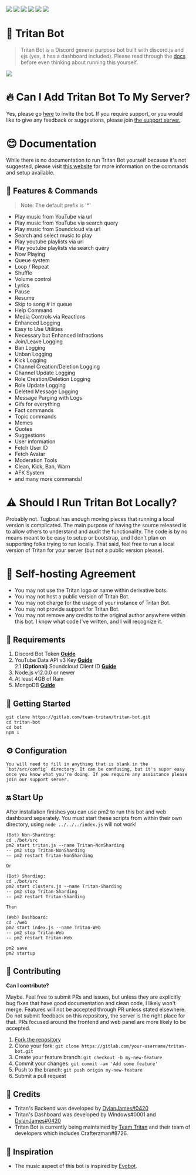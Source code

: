 ![](https://img.shields.io/badge/Maintained-Yes-%237289DA)
![](https://img.shields.io/badge/Version-4.0.0-7289DA)
![](https://img.shields.io/badge/Library-Discord.js-7289DA)
![](https://img.shields.io/badge/Lead%20Developer-Dylan%20James-7289DA)
![](https://img.shields.io/badge/Developers-Windows%20&%20Crafterzman-7289DA)
![](https://img.shields.io/badge/Made%20with%20%E2%9D%A4%20by-Team%20Tritan-%237289DA)



# 🤖 Tritan Bot 
> Tritan Bot is a Discord general purpose bot built with discord.js and ejs (yes, it has a dashboard included). Please read through the [docs](https://docs.tritanbot.xyz) before even thinking about running this yourself.

[![](https://discordapp.com/api/guilds/732708260519346217/embed.png?style=banner2)](https://discord.gg/ScUgyE2)


# 🔥 Can I Add Tritan Bot To My Server?

Yes, please go [here](https://tritanbot.xyz/invite) to invite the bot. If you require support, or you would like to give any feedback or suggestions, please join [the support server.](https://discord.gg/ScUgyE2).


# 😊 Documentation

While there is no documentation to run Tritan Bot yourself because it's not suggested, please visit [this website](https://docs.tritanbot.xyz) for more information on the commands and setup available.


## 📝 Features & Commands

> Note: The default prefix is '*'
* Play music from YouTube via url
* Play music from YouTube via search query
* Play music from Soundcloud via url
* Search and select music to play
* Play youtube playlists via url
* Play youtube playlists via search query
* Now Playing 
* Queue system 
* Loop / Repeat 
* Shuffle 
* Volume control
* Lyrics 
* Pause 
* Resume 
* Skip to song # in queue 
* Help Command
* Media Controls via Reactions
* Enhanced Logging
* Easy to Use Utilities
* Necessary but Enhanced Infractions
* Join/Leave Logging
* Ban Logging
* Unban Logging
* Kick Logging
* Channel Creation/Deletion Logging
* Channel Update Logging
* Role Creation/Deletion Logging
* Role Update Logging
* Deleted Message Logging
* Message Purging with Logs
* Gifs for everything
* Fact commands
* Topic commands
* Memes
* Quotes
* Suggestions
* User information
* Fetch User ID
* Fetch Avatar
* Moderation Tools
* Clean, Kick, Ban, Warn
* AFK System
* and many more commands! 


# ⚠️ Should I Run Tritan Bot Locally?

Probably not. Tugboat has enough moving pieces that running a local version is complicated. The main purpose of having the source released is to allow others to understand and audit the functionality. The code is by no means meant to be easy to setup or bootstrap, and I don't plan on supporting folks trying to run locally. That said, feel free to run a local version of Tritan for your server (but not a public version please). 

# 📝 Self-hosting Agreement

* You may not use the Tritan logo or name within derivative bots.
* You may not host a public version of Tritan Bot.
* You may not charge for the usage of your instance of Tritan Bot.
* You may not provide support for Tritan Bot.
* You may not remove any credits to the original author anywhere within this bot. I know what code I've written, and I will recognize it.


## 🌿 Requirements

1. Discord Bot Token **[Guide](https://discordjs.guide/preparations/setting-up-a-bot-application.html#creating-your-bot)**
2. YouTube Data API v3 Key **[Guide](https://developers.google.com/youtube/v3/getting-started)**  
2.1 **(Optional)** Soundcloud Client ID **[Guide](https://github.com/zackradisic/node-soundcloud-downloader#client-id)**
3. Node.js v12.0.0 or newer
4. At least 4GB of Ram 
6. MongoDB **[Guide](https://docs.atlas.mongodb.com/tutorial/deploy-free-tier-cluster/)**  


## 🚀 Getting Started

```
git clone https://gitlab.com/team-tritan/tritan-bot.git 
cd tritan-bot
cd bot
npm i 
```


## ⚙️ Configuration

```
You will need to fill in anything that is blank in the `bot/src/config` directory. It can be confusing, but it's super easy once you know what you're doing. If you require any assistance please join our support server.
```


## 🔛 Start Up

After installation finishes you can use pm2 to run this bot and web dashboard seperately. You must start these scripts from within their own directory, using `node ../../../index.js` will not work!
```
(Bot) Non-Sharding:
cd ./bot/src
pm2 start tritan.js --name Tritan-NonSharding
-- pm2 stop Tritan-NonSharding
-- pm2 restart Tritan-NonSharding

Or

(Bot) Sharding:
cd ./bot/src
pm2 start clusters.js --name Tritan-Sharding
-- pm2 stop Tritan-Sharding
-- pm2 restart Tritan-Sharding

Then

(Web) Dashboard:
cd ./web
pm2 start index.js --name Tritan-Web
-- pm2 stop Tritan-Web
-- pm2 restart Tritan-Web

pm2 save
pm2 startup 
```


## 🤝 Contributing
**Can I contribute?**

Maybe. Feel free to submit PRs and issues, but unless they are explicitly bug fixes that have good documentation and clean code, I likely won't merge. Features will not be accepted through PR unless stated elsewhere. Do not submit feedback on this repository, the server is the right place for that. PRs focused around the frontend and web panel are more likely to be accepted.

1. [Fork the repository](https://gitlab.com/team-tritan/tritan-bot/fork)
2. Clone your fork: `git clone https://gitlab.com/your-username/tritan-bot.git`
3. Create your feature branch: `git checkout -b my-new-feature`
4. Commit your changes: `git commit -am 'Add some feature'`
5. Push to the branch: `git push origin my-new-feature`
6. Submit a pull request


## 📝 Credits
* Tritan's Backend was developed by [DylanJames#0420](https://gitlab.com/dylanjames)
* Tritan's Dashboard was developed by Windows#0001 and [DylanJames#0420](https://gitlab.com/dylanjames)
* Tritan Bot is currently being maintained by [Team Tritan](https://gitlab.com/team-tritan) and their team of developers which includes Crafterzman#8726.

## 📝 Inspiration
* The music aspect of this bot is inspired by [Evobot](https://github.com/eritislami/evobot). 
